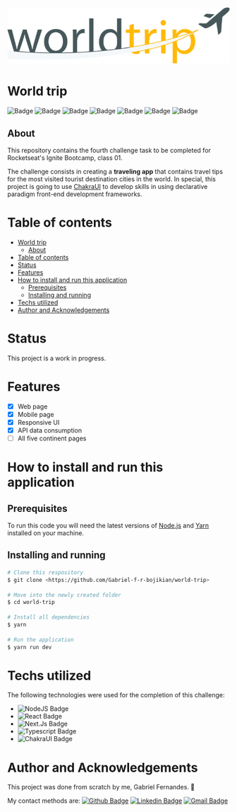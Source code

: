 <h1 align="center">
	<img alt="World-trip" title="World-trip" src="./src/public/../../public/Logo.svg" />
</h1>


# World trip

![Badge](https://img.shields.io/badge/license-MIT-informational?style=for-the-bade)
![Badge](https://img.shields.io/badge/Node.JS-v14.16.0-339933?logo=node.js) ![Badge](https://img.shields.io/badge/React-v17.0.2-61dafb?logo=react) ![Badge](https://img.shields.io/badge/Next.js-v10.0.7-000000?logo=Next.Js) ![Badge](https://img.shields.io/badge/TypeScript-v4.3.2-3178c6?logo=typescript) ![Badge](https://img.shields.io/badge/ChakraUI-v1.32.8-319795?logo=ChakraUI) ![Badge](https://img.shields.io/badge/status-in_development-red)

## About
This repository contains the fourth challenge task to be completed for Rocketseat's Ignite Bootcamp, class 01. 

The challenge consists in creating a __traveling app__ that contains travel tips for the most visited tourist destination cities in the world. In special, this project is going to use [ChakraUI](https://chakra-ui.com/) to develop skills in using declarative paradigm front-end development frameworks.
# Table of contents
- [World trip](#world-trip)
  - [About](#about)
- [Table of contents](#table-of-contents)
- [Status](#status)
- [Features](#features)
- [How to install and run this application](#how-to-install-and-run-this-application)
  - [Prerequisites](#prerequisites)
  - [Installing and running](#installing-and-running)
- [Techs utilized](#techs-utilized)
- [Author and Acknowledgements](#author-and-acknowledgements)
# Status
This project is a work in progress. 
# Features
- [x] Web page
- [x] Mobile page
- [x] Responsive UI
- [x] API data consumption
- [ ] All five continent pages
# How to install and run this application
## Prerequisites
To run this code you will need the latest versions of [Node.js](https://nodejs.org/en/) and [Yarn](https://yarnpkg.com/) installed on your machine.
## Installing and running
```bash
# Clone this respository
$ git clone <https://github.com/Gabriel-f-r-bojikian/world-trip>

# Move into the newly created folder
$ cd world-trip

# Install all dependencies
$ yarn

# Run the application
$ yarn run dev
```
# Techs utilized
The following technologies were used for the completion of this challenge:
- ![NodeJS Badge](https://img.shields.io/badge/-NodeJS-339933?style=flat-square&logo=node.js&logoColor=ffffff&link=https://nodejs.org/en/)
- ![React Badge](https://img.shields.io/badge/-React-181717?style=flat-square&logo=react&logoColor=61dafb&link=https://reactjs.org/)
- ![Next.Js Badge](https://img.shields.io/badge/-Next.Js-000000?style=flat-square&logo=Next.Js&logoColor=ffffff&link=https://www.typescriptlang.org/)
- ![Typescript Badge](https://img.shields.io/badge/-Typescript-3178c6?style=flat-square&logo=typescript&logoColor=ffffff&link=https://www.typescriptlang.org/)
- ![ChakraUI Badge](https://img.shields.io/badge/-Chakra_UI-319795?style=flat-square&logo=ChakraUI&logoColor=ffffff&link=https://chakra-ui.com/)



# Author and Acknowledgements
This project was done from scratch by me, Gabriel Fernandes. 💪

My contact methods are:
[![Github Badge](https://img.shields.io/badge/-Gabriel-181717?style=flat-square&logo=github&logoColor=white&link=https://github.com/Gabriel-f-r-bojikian)](https://github.com/Gabriel-f-r-bojikian) [![Linkedin Badge](https://img.shields.io/badge/-Gabriel-blue?style=flat-square&logo=Linkedin&logoColor=white&link=https://www.linkedin.com/in/gabriel-fernandes-rosa-bojikian-688b84164/)](https://www.linkedin.com/in/gabriel-fernandes-rosa-bojikian-688b84164/) [![Gmail Badge](https://img.shields.io/badge/-gabriel.bojikian.dev@gmail.com-c14438?style=flat-square&logo=Gmail&logoColor=white&link=mailto:gabriel.bojikian.dev@gmail.com)](mailto:gabriel.bojikian.dev@gmail.com)